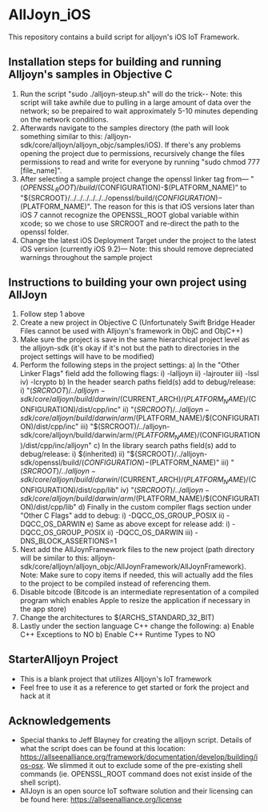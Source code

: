 # AllJoyn_iOS
This repository contains a build script for alljoyn's iOS IoT Framework. 

## Installation steps for building and running Alljoyn's samples in Objective C
1. Run the script "sudo ./alljoyn-steup.sh" will do the trick-- Note: this script will take awhile due to pulling in a large amount of data over the network; so be prepaired to wait approximately 5-10 minutes depending on the network conditions.
2. Afterwards navigate to the samples directory (the path will look something similar to this: /alljoyn-sdk/core/alljoyn/alljoyn_objc/samples/iOS). If there's any problems opening the project due to permissions, recursively change the files permissions to read and write for everyone by running "sudo chmod 777 [file_name]".
3. After selecting a sample project change the openssl linker tag from— "$(OPENSSL_ROOT)/build/$(CONFIGURATION)-$(PLATFORM_NAME)” to "${SRCROOT}/../../../../../../openssl/build/$(CONFIGURATION)-$(PLATFORM_NAME)". The reason for this is that iOS versions later than iOS 7 cannot recognize the OPENSSL_ROOT global variable within xcode; so we chose to use SRCROOT and re-direct the path to the openssl folder.
4. Change the latest iOS Deployment Target under the project to the latest iOS version (currently iOS 9.2)— Note: this should remove depreciated warnings throughout the sample project

## Instructions to building your own project using AllJoyn
1. Follow step 1 above
2. Create a new project in Objective C (Unfortunately Swift Bridge Header Files cannot be used with Alljoyn's framework in ObjC and ObjC++)
3. Make sure the project is save in the same hierarchical project level as the alljoyn-sdk (it's okay if it's not but the path to directories in the project settings will have to be modified) 
4. Perform the following steps in the project settings:
  a) In the "Other Linker Flags" field add the following flags:
    i) -lalljoyn
    ii) -lajrouter
    iii) -lssl
    iv) -lcrypto
  b) In the header search paths field(s) add to debug/release:
    i) "$(SRCROOT)/../alljoyn-sdk/core/alljoyn/build/darwin/$(CURRENT_ARCH)/$(PLATFORM_NAME)/$(CONFIGURATION)/dist/cpp/inc"
    ii) "$(SRCROOT)/../alljoyn-sdk/core/alljoyn/build/darwin/arm/$(PLATFORM_NAME)/$(CONFIGURATION)/dist/cpp/inc"
    iii) "$(SRCROOT)/../alljoyn-sdk/core/alljoyn/build/darwin/arm/$(PLATFORM_NAME)/$(CONFIGURATION)/dist/cpp/inc/alljoyn"
  c) In the library search paths field(s) add to debug/release:
    i) $(inherited)
    ii) "${SRCROOT}/../alljoyn-sdk/openssl/build/$(CONFIGURATION)-$(PLATFORM_NAME)"
    iii) "$(SRCROOT)/../alljoyn-sdk/core/alljoyn/build/darwin/$(CURRENT_ARCH)/$(PLATFORM_NAME)/$(CONFIGURATION)/dist/cpp/lib"
    iv) "$(SRCROOT)/../alljoyn-sdk/core/alljoyn/build/darwin/arm/$(PLATFORM_NAME)/$(CONFIGURATION)/dist/cpp/lib"
  d) Finally in the custom compiler flags section under "Other C Flags" add to debug:
    i) -DQCC_OS_GROUP_POSIX
    ii) -DQCC_OS_DARWIN
  e) Same as above except for release add:
    i) -DQCC_OS_GROUP_POSIX
    ii) -DQCC_OS_DARWIN
    iii) -DNS_BLOCK_ASSERTIONS=1
5. Next add the AllJoynFramework files to the new project (path directory will be similar to this: alljoyn-sdk/core/alljoyn/alljoyn_objc/AllJoynFramework/AllJoynFramework). Note: Make sure to copy items if needed, this will actually add the files to the project to be compiled instead of referencing them.
6. Disable bitcode (Bitcode is an intermediate representation of a compiled program which enables Apple to resize the application if necessary in the app store)
7. Change the architectures to $(ARCHS_STANDARD_32_BIT)
8. Lastly under the section language C++ change the following:
  a) Enable C++ Exceptions to NO
  b) Enable C++ Runtime Types to NO

## StarterAlljoyn Project
- This is a blank project that utilizes Alljoyn's IoT framework
- Feel free to use it as a reference to get started or fork the project and hack at it

## Acknowledgements
- Special thanks to Jeff Blayney for creating the alljoyn script. Details of what the script does can be found at this location: https://allseenalliance.org/framework/documentation/develop/building/ios-osx. We slimmed it out to exclude some of the pre-existing shell commands (ie. OPENSSL_ROOT command does not exist inside of the shell script).
- AllJoyn is an open source IoT software solution and their licensing can be found here: https://allseenalliance.org/license
